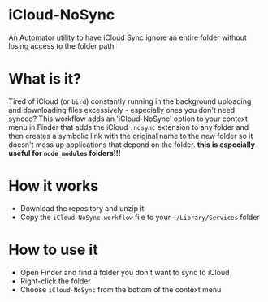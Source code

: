 # iCloud-NoSync
An Automator utility to have iCloud Sync ignore an entire folder without losing access to the folder path

# What is it?
Tired of iCloud (or `bird`) constantly running in the background uploading and downloading files excessively - especially ones you don't need synced? This workflow adds an 'iCloud-NoSync' option to your context menu in Finder that adds the iCloud `.nosync` extension to any folder and then creates a symbolic link with the original name to the new folder so it doesn't mess up applications that depend on the folder. **this is especially useful for `node_modules` folders!!!**

# How it works
- Download the repository and unzip it
- Copy the `iCloud-NoSync.workflow` file to your `~/Library/Services` folder

# How to use it
- Open Finder and find a folder you don't want to sync to iCloud
- Right-click the folder
- Choose `iCloud-NoSync` from the bottom of the context menu
